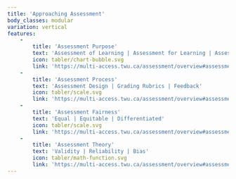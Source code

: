 ```yaml
---
title: 'Approaching Assessment'
body_classes: modular
variation: vertical
features:
    -
        title: 'Assessment Purpose'
        text: 'Assessment of Learning | Assessment for Learning | Assessment as Learning'
        icon: tabler/chart-bubble.svg
        link: 'https://multi-access.twu.ca/assessment/overview#assessment-purpose-2'
    -
        title: 'Assessment Process'
        text: 'Assessment Design | Grading Rubrics | Feedback'
        icon: tabler/scale.svg
        link: 'https://multi-access.twu.ca/assessment/overview#assessment-process-2'
    -
        title: 'Assessment Fairness'
        text: 'Equal | Equitable | Differentiated'
        icon: tabler/scale.svg
        link: 'https://multi-access.twu.ca/assessment/overview#assessment-fairness-2'
    -
        title: 'Assessment Theory'
        text: 'Validity | Reliability | Bias'
        icon: tabler/math-function.svg
        link: 'https://multi-access.twu.ca/assessment/overview#assessment-theory-2'
---
```



